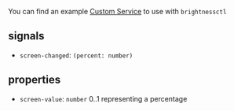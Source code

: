 You can find an example [Custom Service](https://github.com/Aylur/ags/wiki/service#writing-custom-services) to use with `brightnessctl`

## signals
* `screen-changed`: `(percent: number)`

## properties
* `screen-value`: `number` 0..1 representing a percentage
